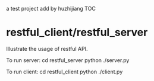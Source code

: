 a test project add by huzhijiang
TOC

restful_client/restful_server
=============================

Illustrate the usage of restful API.

To run server:
cd restful_server
python ./server.py

To run client:
cd restful_client
python ./client.py
